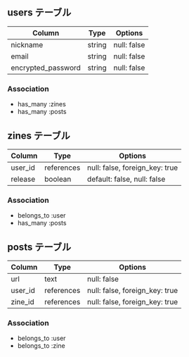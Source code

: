 ## users テーブル

| Column             | Type    | Options     |
| ------------------ | ------- | ----------- |
| nickname           | string  | null: false |
| email              | string  | null: false |
| encrypted_password | string  | null: false |


### Association

- has_many :zines
- has_many :posts


## zines テーブル

| Column  | Type       | Options                        |
| ------- | ---------- | ------------------------------ |
| user_id | references | null: false, foreign_key: true |
| release | boolean    | default: false, null: false    |

### Association

- belongs_to :user
- has_many :posts


## posts テーブル

| Column  | Type       | Options                        |
| ------- | ---------- | ------------------------------ |
| url     | text       | null: false                    |
| user_id | references | null: false, foreign_key: true |
| zine_id | references | null: false, foreign_key: true |

### Association

- belongs_to :user
- belongs_to :zine